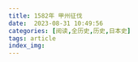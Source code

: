 ```yaml
---
title: 1582年 甲州征伐
date:  2023-08-31 10:49:56
categories: [阅读,全历史,历史,日本史]
tags: article
index_img: 
---
```


